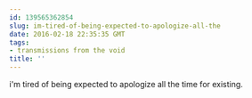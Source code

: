 ```yaml
---
id: 139565362854
slug: im-tired-of-being-expected-to-apologize-all-the
date: 2016-02-18 22:35:35 GMT
tags:
- transmissions from the void
title: ''
---
```

i'm tired of being expected to apologize all the time for existing.